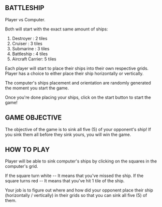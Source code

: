 
## BATTLESHIP

Player vs Computer.

Both will start with the exact same amount of ships:

 1) Destroyer : 2 tiles
 2) Cruiser : 3 tiles
 3) Submarine : 3 tiles
 4) Battleship : 4 tiles
 5) Aircraft Carrier: 5 tiles


Each player will start to place their ships into their own respective grids. Player has a choice to either place their ship horizontally or vertically.

The computer's ships placement and orientation are randomly generated the moment you start the game.

Once you're done placing your ships, click on the start button to start the game!


## GAME OBJECTIVE
The objective of the game is to sink all five (5) of your opponent's ship! If you sink them all before they sink yours, you will win the game.


## HOW TO PLAY
Player will be able to sink computer's ships by clicking on the squares in the computer's grid. 

If the square turn white -- It means that you've missed the ship.
If the square turns red -- It means that you've hit 1 tile of the ship.

Your job is to figure out where and how did your opponent place their ship (horizontally / vertically) in their grids so that you can sink all five (5) of them. 
